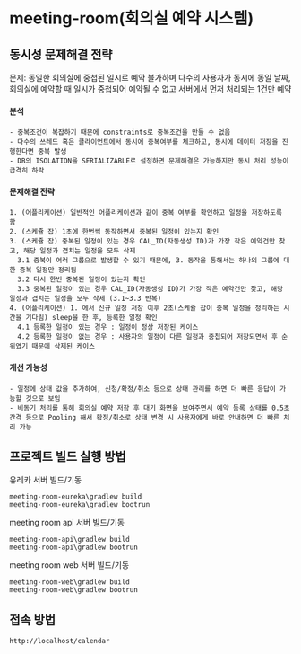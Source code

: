 # meeting-room(회의실 예약 시스템)

## 동시성 문제해결 전략
문제: 동일한 회의실에 중첩된 일시로 예약 불가하며 다수의 사용자가 동시에 동일 날짜, 
회의실에 예약할 때 일시가 중첩되어 예약될 수 없고 서버에서 먼저 처리되는 1건만 예약
#### 분석

```
- 중복조건이 복잡하기 때문에 constraints로 중복조건을 만들 수 없음
- 다수의 쓰레드 혹은 클라이언트에서 동시에 중복여부를 체크하고, 동시에 데이터 저장을 진행한다면 중복 발생
- DB의 ISOLATION을 SERIALIZABLE로 설정하면 문제해결은 가능하지만 동시 처리 성능이 급격히 하락
```
#### 문제해결 전략

```
1. (어플리케이션) 일반적인 어플리케이션과 같이 중복 여부를 확인하고 일정을 저장하도록 함
2. (스케쥴 잡) 1초에 한번씩 동작하면서 중복된 일정이 있는지 확인
3. (스케쥴 잡) 중복된 일정이 있는 경우 CAL_ID(자동생성 ID)가 가장 작은 예약건만 찾고, 해당 일정과 겹치는 일정을 모두 삭제
  3.1 중복이 여러 그룹으로 발생할 수 있기 때문에, 3. 동작을 통해서는 하나의 그룹에 대한 중복 일정만 정리됨
  3.2 다시 한번 중복된 일정이 있는지 확인
  3.3 중복된 일정이 있는 경우 CAL_ID(자동생성 ID)가 가장 작은 예약건만 찾고, 해당 일정과 겹치는 일정을 모두 삭제 (3.1~3.3 반복)
4. (어플리케이션) 1. 에서 신규 일정 저장 이후 2초(스케쥴 잡이 중복 일정을 정리하는 시간을 기다림) sleep을 한 후, 등록한 일정 확인
  4.1 등록한 일정이 있는 경우 : 일정이 정상 저장된 케이스
  4.2 등록한 일정이 없는 경우 : 사용자의 일정이 다른 일정과 중첩되어 저장되면서 후 순위였기 때문에 삭제된 케이스
```
#### 개선 가능성

```
- 일정에 상태 값을 추가하여, 신청/확정/취소 등으로 상태 관리를 하면 더 빠른 응답이 가능할 것으로 보임
- 비동기 처리를 통해 회의실 예약 저장 후 대기 화면을 보여주면서 예약 등록 상태를 0.5초 간격 등으로 Pooling 해서 확정/취소로 상태 변경 시 사용자에게 바로 안내하면 더 빠른 처리 가능
```

## 프로젝트 빌드 실행 방법
유레카 서버 빌드/기동
```
meeting-room-eureka\gradlew build
meeting-room-eureka\gradlew bootrun
```
meeting room api 서버 빌드/기동
```
meeting-room-api\gradlew build
meeting-room-api\gradlew bootrun
```
meeting room web 서버 빌드/기동
```
meeting-room-web\gradlew build
meeting-room-web\gradlew bootrun
```

## 접속 방법
```
http://localhost/calendar
```
